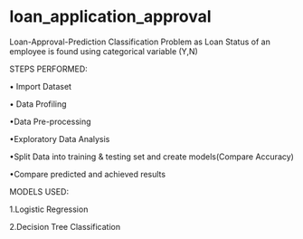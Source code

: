 # loan_application_approval
Loan-Approval-Prediction 
Classification Problem as Loan Status of an employee is found using categorical variable (Y,N)

STEPS PERFORMED:

• Import Dataset

• Data Profiling

•Data Pre-processing

•Exploratory Data Analysis

•Split Data into training & testing set and create models(Compare Accuracy)

•Compare predicted and achieved results

MODELS USED:

1.Logistic Regression

2.Decision Tree Classification
